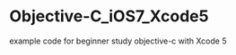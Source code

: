 Objective-C_iOS7_Xcode5
=======================

example code for beginner study objective-c with Xcode 5
